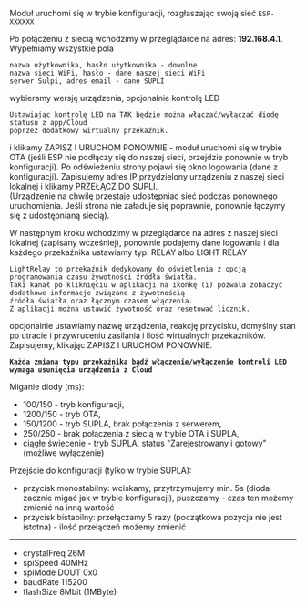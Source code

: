 Moduł uruchomi się w trybie konfiguracji, rozgłaszając swoją sieć `ESP-XXXXXX`

Po połączeniu z siecią wchodzimy w przeglądarce na adres: **192.168.4.1**. Wypełniamy wszystkie pola
```
nazwa użytkownika, hasło użytkownika - dowolne
nazwa sieci WiFi, hasło - dane naszej sieci WiFi
serwer Sulpi, adres email - dane SUPLI
```
wybieramy wersję urządzenia, opcjonalnie kontrolę LED
```
Ustawiając kontrolę LED na TAK będzie można włączać/wyłączać diodę statusu z app/Cloud  
poprzez dodatkowy wirtualny przekaźnik.
```

i klikamy ZAPISZ I URUCHOM PONOWNIE - moduł uruchomi się w trybie OTA (jeśli ESP nie podłączy się do naszej sieci, przejdzie ponownie w tryb konfiguracji). Po odświeżeniu strony pojawi się okno logowania (dane z konfiguracji). Zapisujemy adres IP przydzielony urządzeniu z naszej sieci lokalnej i klikamy PRZEŁĄCZ DO SUPLI.  
(Urządzenie na chwilę przestaje udostępniac sieć podczas ponownego uruchomienia. Jeśli strona nie załaduje się poprawnie, ponownie łączymy się z udostępnianą siecią).

W następnym kroku wchodzimy w przeglądarce na adres z naszej sieci lokalnej (zapisany wcześniej), ponownie podajemy dane logowania i dla każdego przekaźnika ustawiamy typ: RELAY albo LIGHT RELAY
```
LightRelay to przekaźnik dedykowany do oświetlenia z opcją programowania czasu żywotności źródła światła.  
Taki kanał po kliknięciu w aplikacji na ikonkę (i) pozwala zobaczyć dodatkowe informacje związane z żywotnością  
źródła światła oraz łącznym czasem włączenia.  
Z aplikacji można ustawić żywotność oraz resetować licznik.
```

opcjonalnie ustawiamy nazwę urządzenia, reakcję przycisku, domyślny stan po utracie i przywruceniu zasilania i ilość wirtualnych przekaźników. Zapisujemy, klikając ZAPISZ I URUCHOM PONOWNIE.

**`Każda zmiana typu przekaźnika bądź włączenie/wyłączenie kontroli LED wymaga usunięcia urządzenia z Cloud`**

Miganie diody (ms):
- 100/150 - tryb konfiguracji,
- 1200/150 - tryb OTA,
- 150/1200 - tryb SUPLA, brak połączenia z serwerem,
- 250/250 - brak połączenia z siecią w trybie OTA i SUPLA,
- ciągłe świecenie - tryb SUPLA, status "Zarejestrowany i gotowy" (możliwe wyłączenie)

Przejście do konfiguracji (tylko w trybie SUPLA):
- przycisk monostabilny: wciskamy, przytrzymujemy min. 5s (dioda zacznie migać jak w trybie konfiguracji), puszczamy - czas ten możemy zmienić na inną wartość
- przycisk bistabilny: przełączamy 5 razy (początkowa pozycja nie jest istotna) - ilość przełączeń możemy zmienić

---
- crystalFreq 26M
- spiSpeed 40MHz
- spiMode DOUT 0x0
- baudRate 115200
- flashSize 8Mbit (1MByte)
